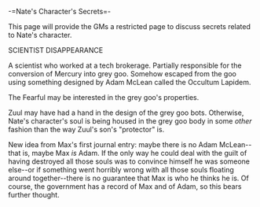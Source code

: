 -=Nate's Character's Secrets=-

This page will provide the GMs a restricted page to discuss secrets related to Nate's character.

SCIENTIST DISAPPEARANCE

A scientist who worked at a tech brokerage. Partially responsible for the conversion of Mercury into grey goo. Somehow escaped from the goo using something designed by Adam McLean called the Occultum Lapidem.

The Fearful may be interested in the grey goo's properties.

Zuul may have had a hand in the design of the grey goo bots. Otherwise, Nate's character's soul is being housed in the grey goo body in some *other* fashion than the way Zuul's son's &quot;protector&quot; is.

New idea from Max's first journal entry: maybe there is no Adam McLean--that is, maybe Max *is* Adam. If the only way he could deal with the guilt of having destroyed all those souls was to convince himself he was someone else--or if something went horribly wrong with all those souls floating around together--there is no guarantee that Max is who he thinks he is. Of course, the government has a record of Max and of Adam, so this bears further thought.
